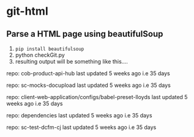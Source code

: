 # git-html
## Parse a HTML page using beautifulSoup
1. ```pip install beautifulsoup```
2. python checkGit.py
3. resulting output will be something like this....

repo: cob-product-api-hub last updated 5 weeks ago i.e 35 days

repo: sc-mocks-docupload last updated 5 weeks ago i.e 35 days

repo: client-web-application/configs/babel-preset-lloyds last updated 5 weeks ago i.e 35 days

repo: dependencies last updated 5 weeks ago i.e 35 days

repo: sc-test-dcfm-cj last updated 5 weeks ago i.e 35 days



